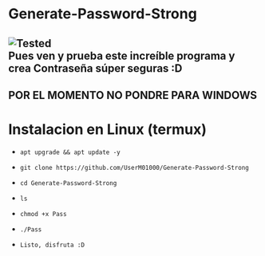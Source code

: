 # Generate-Password-Strong
![Tested]
<br>
Pues ven y prueba este increíble programa y crea 
Contraseña súper seguras :D
---
POR EL MOMENTO NO PONDRE PARA WINDOWS 
---
# Instalacion en Linux (termux)

* `apt upgrade && apt update -y`

* `git clone https://github.com/UserM01000/Generate-Password-Strong`

* `cd Generate-Password-Strong`

* `ls`

* `chmod +x Pass`

* `./Pass`

* `Listo, disfruta :D`

<!-- XD -->
[tested]:https://img.shields.io/badge/Tested%3A-%20Termux-blue
